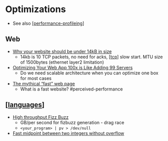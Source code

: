 Optimizations
=============

* See also [[performance-profileing]]

Web
---

* [Why your website should be under 14kB in size](https://endtimes.dev/why-your-website-should-be-under-14kb-in-size/)
    * 14kb is 10 TCP packets, no need for acks, [[tcp]] slow start. MTU size of 1500bytes (ethernet layer2 limitation)
* [Optimizing Your Web App 100x is Like Adding 99 Servers](https://lukerissacher.com/blog/optimizing_your_web_app)
    * Do we need scalable architecture when you can optimize one box for most cases
* [The mythical “fast” web page](https://calendar.perfplanet.com/2020/the-mythical-fast-web-page/)
    * What is a fast website? #perceived-performance


[[languages]]
-------------

* [High throughput Fizz Buzz](https://codegolf.stackexchange.com/questions/215216/high-throughput-fizz-buzz)
    * GB/per second for fizbuzz generation - drag race
    * `<your_program> | pv > /dev/null`
* [Fast midpoint between two integers without overflow](https://lemire.me/blog/2022/12/06/fast-midpoint-between-two-integers-without-overflow/)


[//begin]: # "Autogenerated link references for markdown compatibility"
[performance-profileing]: performance-profileing.md "Performance Profiling"
[tcp]: tcp.md "TCP"
[languages]: languages.md "Languages"
[//end]: # "Autogenerated link references"